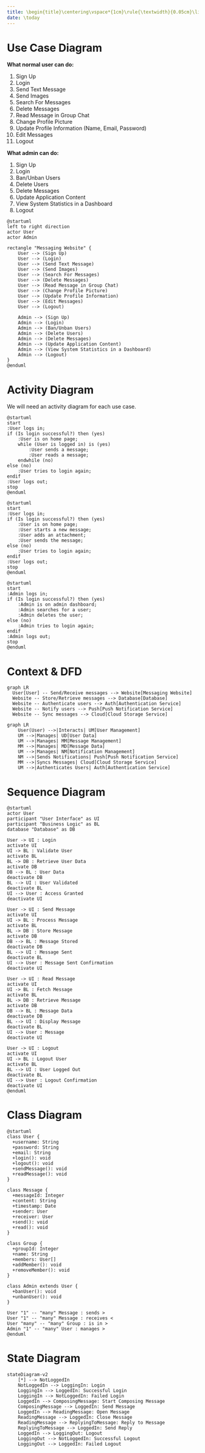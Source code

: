 ```yaml
---
title: \begin{title}\centering\vspace*{1cm}\rule{\textwidth}{0.05cm}\linebreak\vspace{0.5cm}{\huge\bfseries Messaging Website Initial Diagrams \par}\vspace{0.1cm}\hrule\end{title}
date: \today
---
```


# Use Case Diagram

**What normal user can do:**

1. Sign Up
2. Login
3. Send Text Message
4. Send Images
5. Search For Messages
6. Delete Messages
7. Read Message in Group Chat
8. Change Profile Picture
9. Update Profile Information (Name, Email, Password)
10. Edit Messages
11. Logout

**What admin can do:**

1. Sign Up
2. Login
3. Ban/Unban Users
4. Delete Users
5. Delete Messages
6. Update Application Content
7. View System Statistics in a Dashboard
8. Logout

```{.plantuml caption="Initial Use Case Diagram" width=30%}
@startuml
left to right direction
actor User
actor Admin

rectangle "Messaging Website" {
    User --> (Sign Up)
    User --> (Login)
    User --> (Send Text Message)
    User --> (Send Images)
    User --> (Search For Messages)
    User --> (Delete Messages)
    User --> (Read Message in Group Chat)
    User --> (Change Profile Picture)
    User --> (Update Profile Information)
    User --> (Edit Messages)
    User --> (Logout)

    Admin --> (Sign Up)
    Admin --> (Login)
    Admin --> (Ban/Unban Users)
    Admin --> (Delete Users)
    Admin --> (Delete Messages)
    Admin --> (Update Application Content)
    Admin --> (View System Statistics in a Dashboard)
    Admin --> (Logout)
}
@enduml
```

# Activity Diagram

We will need an activity diagram for each use case.

```{.plantuml caption="Initial Activity Diagram" width=30%}
@startuml
start
:User logs in;
if (Is login successful?) then (yes)
    :User is on home page;
    while (User is logged in) is (yes)
        :User sends a message;
        :User reads a message;
    endwhile (no)
else (no)
    :User tries to login again;
endif
:User logs out;
stop
@enduml
```

```{.plantuml caption="Initial Activity Diagram" width=30%}
@startuml
start
:User logs in;
if (Is login successful?) then (yes)
    :User is on home page;
    :User starts a new message;
    :User adds an attachment;
    :User sends the message;
else (no)
    :User tries to login again;
endif
:User logs out;
stop
@enduml
```

```{.plantuml caption="Initial Activity Diagram" width=30%}
@startuml
start
:Admin logs in;
if (Is login successful?) then (yes)
    :Admin is on admin dashboard;
    :Admin searches for a user;
    :Admin deletes the user;
else (no)
    :Admin tries to login again;
endif
:Admin logs out;
stop
@enduml
```

# Context & DFD

```{.mermaid caption="Initial Context Diagram" width=70%}
graph LR
  User[User] -- Send/Receive messages --> Website[Messaging Website]
  Website -- Store/Retrieve messages --> Database[Database]
  Website -- Authenticate users --> Auth[Authentication Service]
  Website -- Notify users --> Push[Push Notification Service]
  Website -- Sync messages --> Cloud[Cloud Storage Service]
```

```{.mermaid caption="Initial DFD" width=70%}
graph LR
    User(User) -->|Interacts| UM[User Management]
    UM -->|Manages| UD[User Data]
    UM -->|Manages| MM[Message Management]
    MM -->|Manages| MD[Message Data]
    UM -->|Manages| NM[Notification Management]
    NM -->|Sends Notifications| Push[Push Notification Service]
    MM -->|Syncs Messages| Cloud[Cloud Storage Service]
    UM -->|Authenticates Users| Auth[Authentication Service]
```

# Sequence Diagram

```{.plantuml caption="Initial Sequence Diagram" width=30%}
@startuml
actor User
participant "User Interface" as UI
participant "Business Logic" as BL
database "Database" as DB

User -> UI : Login
activate UI
UI -> BL : Validate User
activate BL
BL -> DB : Retrieve User Data
activate DB
DB --> BL : User Data
deactivate DB
BL --> UI : User Validated
deactivate BL
UI --> User : Access Granted
deactivate UI

User -> UI : Send Message
activate UI
UI -> BL : Process Message
activate BL
BL -> DB : Store Message
activate DB
DB --> BL : Message Stored
deactivate DB
BL --> UI : Message Sent
deactivate BL
UI --> User : Message Sent Confirmation
deactivate UI

User -> UI : Read Message
activate UI
UI -> BL : Fetch Message
activate BL
BL -> DB : Retrieve Message
activate DB
DB --> BL : Message Data
deactivate DB
BL --> UI : Display Message
deactivate BL
UI --> User : Message
deactivate UI

User -> UI : Logout
activate UI
UI -> BL : Logout User
activate BL
BL --> UI : User Logged Out
deactivate BL
UI --> User : Logout Confirmation
deactivate UI
@enduml
```

# Class Diagram

```{.plantuml caption="Initial Class Diagram" width=70%}
@startuml
class User {
  +username: String
  +password: String
  +email: String
  +login(): void
  +logout(): void
  +sendMessage(): void
  +readMessage(): void
}

class Message {
  +messageId: Integer
  +content: String
  +timestamp: Date
  +sender: User
  +receiver: User
  +send(): void
  +read(): void
}

class Group {
  +groupId: Integer
  +name: String
  +members: User[]
  +addMember(): void
  +removeMember(): void
}

class Admin extends User {
  +banUser(): void
  +unbanUser(): void
}

User "1" -- "many" Message : sends >
User "1" -- "many" Message : receives <
User "many" -- "many" Group : is in >
Admin "1" -- "many" User : manages >
@enduml
```

# State Diagram

```{.mermaid caption="Initial State Diagram" width=80%}
stateDiagram-v2
    [*] --> NotLoggedIn
    NotLoggedIn --> LoggingIn: Login
    LoggingIn --> LoggedIn: Successful Login
    LoggingIn --> NotLoggedIn: Failed Login
    LoggedIn --> ComposingMessage: Start Composing Message
    ComposingMessage --> LoggedIn: Send Message
    LoggedIn --> ReadingMessage: Open Message
    ReadingMessage --> LoggedIn: Close Message
    ReadingMessage --> ReplyingToMessage: Reply to Message
    ReplyingToMessage --> LoggedIn: Send Reply
    LoggedIn --> LoggingOut: Logout
    LoggingOut --> NotLoggedIn: Successful Logout
    LoggingOut --> LoggedIn: Failed Logout
```
